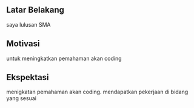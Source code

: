 [//]: # (Ceritakan sedikit tentang latar belakangmu seperti pendidikan terakhir atau pekerjaan sebelumnya)
## Latar Belakang
saya lulusan SMA

[//]: # (Motivasi apa yang mendorongmu untuk ikut program coding bootcamp di Hacktiv8?)
## Motivasi
untuk meningkatkan pemahaman akan coding

[//]: # (Beri tahu kami, apa yang ingin kamu dapatkan di Hacktiv8 dan apa yang ingin kamu capai setelah lulus dari sini?)
## Ekspektasi
menigkatan pemahaman akan coding.
mendapatkan pekerjaan di bidang yang sesuai

[//]: # (Apakah ada hal lain yang ingin disampaikan? Bila ada, kamu bebas untuk menuliskannya)
